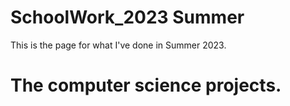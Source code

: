 # SchoolWork_2023 Summer
This is the page for what I've done in Summer 2023.

# The computer science projects.
